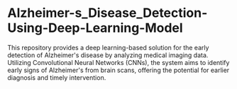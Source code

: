 # Alzheimer-s_Disease_Detection-Using-Deep-Learning-Model
This repository provides a deep learning-based solution for the early detection of Alzheimer's disease by analyzing medical imaging data. Utilizing Convolutional Neural Networks (CNNs), the system aims to identify early signs of Alzheimer's from brain scans, offering the potential for earlier diagnosis and timely intervention.

